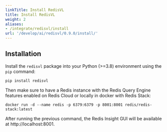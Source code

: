 ```yaml
---
linkTitle: Install RedisVL
title: Install RedisVL
weight: 2
aliases:
- /integrate/redisvl/install
url: '/develop/ai/redisvl/0.9.0/install/'
---
```

## Installation

Install the `redisvl` package into your Python (>=3.8) environment using the `pip` command:

```shell
pip install redisvl
```

Then make sure to have a Redis instance with the Redis Query Engine features enabled on Redis Cloud or locally in docker with Redis Stack:

```shell
docker run -d --name redis -p 6379:6379 -p 8001:8001 redis/redis-stack:latest
```

After running the previous command, the Redis Insight GUI will be available at http://localhost:8001.
